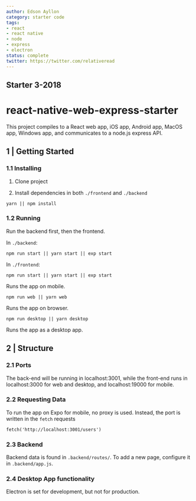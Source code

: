 ```yaml
---
author: Edson Ayllon
category: starter code
tags: 
- react
- react native
- node
- express
- electron
status: complete
twitter: https://twitter.com/relativeread
---
```


## Starter 3-2018 

# react-native-web-express-starter

This project compiles to a React web app, iOS app, Android app, MacOS app, Windows app, and communicates to a node.js express API. 


## 1 | Getting Started


### 1.1 Installing

1. Clone project

2. Install dependencies in both `./frontend` and `./backend`

```
yarn || npm install
```

### 1.2 Running

Run the backend first, then the frontend.

In `./backend`:

```
npm run start || yarn start || exp start
```


In `./frontend`:

```
npm run start || yarn start || exp start
```

Runs the app on mobile.


```
npm run web || yarn web
```

Runs the app on browser.

```
npm run desktop || yarn desktop
```

Runs the app as a desktop app.


## 2 | Structure

### 2.1 Ports

The back-end will be running in localhost:3001, while the front-end runs in
localhost:3000 for web and desktop, and localhost:19000 for mobile.

### 2.2 Requesting Data

To run the app on Expo for mobile, no proxy is used. Instead, the port is
written in the `fetch` requests

```
fetch('http://localhost:3001/users')
```

### 2.3 Backend

Backend data is found in `.backend/routes/`. To add a new page, configure it
in `.backend/app.js`.


### 2.4 Desktop App functionality

Electron is set for development, but not for production. 
